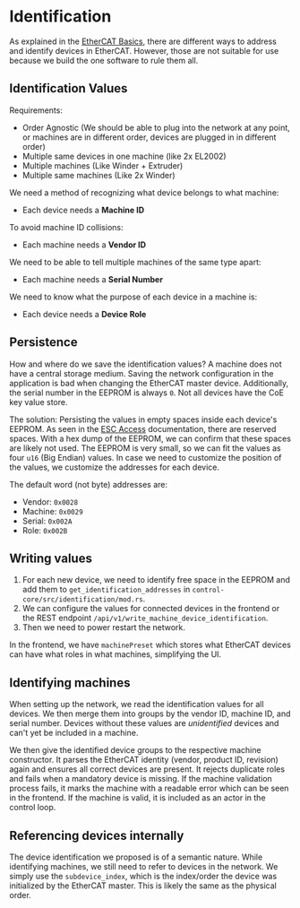 # Identification

As explained in the [EtherCAT Basics](./ethercat-basics.md), there are different ways to address and identify devices in EtherCAT.
However, those are not suitable for use because we build the one software to rule them all.

## Identification Values

Requirements:
- Order Agnostic (We should be able to plug into the network at any point, or machines are in different order, devices are plugged in in different order)
- Multiple same devices in one machine (like 2x EL2002)
- Multiple machines (Like Winder + Extruder)
- Multiple same machines (Like 2x Winder)

We need a method of recognizing what device belongs to what machine:
- Each device needs a **Machine ID**

To avoid machine ID collisions:
- Each machine needs a **Vendor ID**

We need to be able to tell multiple machines of the same type apart:
- Each machine needs a **Serial Number**

We need to know what the purpose of each device in a machine is:
- Each device needs a **Device Role**

## Persistence

How and where do we save the identification values? A machine does not have a central storage medium. Saving the network configuration in the application is bad when changing the EtherCAT master device. Additionally, the serial number in the EEPROM is always `0`. Not all devices have the CoE key value store.

The solution: Persisting the values in empty spaces inside each device's EEPROM. As seen in the [ESC Access](https://infosys.beckhoff.com/english.php?content=../content/1033/tc3_io_intro/1358008331.html&id=) documentation, there are reserved spaces. With a hex dump of the EEPROM, we can confirm that these spaces are likely not used. The EEPROM is very small, so we can fit the values as four `u16` (Big Endian) values. In case we need to customize the position of the values, we customize the addresses for each device.

The default word (not byte) addresses are:
- Vendor: `0x0028`
- Machine: `0x0029`
- Serial: `0x002A`
- Role: `0x002B`

## Writing values
1. For each new device, we need to identify free space in the EEPROM and add them to `get_identification_addresses` in `control-core/src/identification/mod.rs`.
2. We can configure the values for connected devices in the frontend or the REST endpoint `/api/v1/write_machine_device_identification`.
3. Then we need to power restart the network.

In the frontend, we have `machinePreset` which stores what EtherCAT devices can have what roles in what machines, simplifying the UI.

## Identifying machines
When setting up the network, we read the identification values for all devices. We then merge them into groups by the vendor ID, machine ID, and serial number. Devices without these values are *unidentified* devices and can't yet be included in a machine.

We then give the identified device groups to the respective machine constructor. It parses the EtherCAT identity (vendor, product ID, revision) again and ensures all correct devices are present. It rejects duplicate roles and fails when a mandatory device is missing. If the machine validation process fails, it marks the machine with a readable error which can be seen in the frontend. If the machine is valid, it is included as an actor in the control loop.

## Referencing devices internally
The device identification we proposed is of a semantic nature. While identifying machines, we still need to refer to devices in the network. We simply use the `subdevice_index`, which is the index/order the device was initialized by the EtherCAT master. This is likely the same as the physical order.